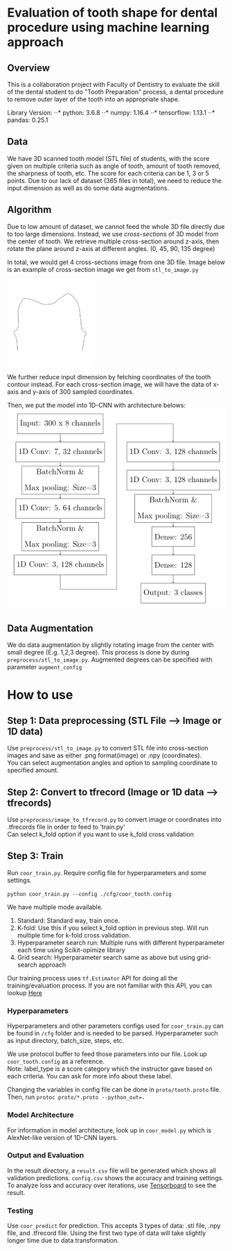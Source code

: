 Evaluation of tooth shape for dental procedure using machine learning approach
======
## Overview
This is a collaboration project with Faculty of Dentistry to evaluate the skill of the dental student to do "Tooth Preparation" process, a dental procedure to remove outer layer of the tooth into an appropriate shape.

Library Version:
⋅⋅* python: 3.6.8
⋅⋅* numpy: 1.16.4
⋅⋅* tensorflow: 1.13.1
⋅⋅* pandas: 0.25.1



## Data
We have  3D scanned tooth model (STL file) of students, with the score given on multiple criteria such as angle of tooth, amount of tooth removed, the sharpness of tooth, etc. 
The score for each criteria can be 1, 3 or 5 points.
Due to our lack of dataset (365 files in total), we need to reduce the input dimension as well as do some data augmentations.

## Algorithm
Due to low amount of dataset, we cannot feed the whole 3D file directly due to too large dimensions. 
Instead, we use *cross-sections* of 3D model from the center of tooth. We retrieve multiple cross-section around z-axis, then rotate the plane around z-axis at different angles. (0, 45, 90, 135 degree)

In total, we would get 4 cross-sections image from one 3D file. Image below is an example of cross-section image we get from `stl_to_image.py`

<img src="https://github.com/jobpasin/tooth-1d/blob/master/src/images/cross_section_example.png" width="200" height="200">

We further reduce input dimension by fetching coordinates of the tooth contour instead. For each cross-section image, we will have the data of x-axis and y-axis of 300 sampled coordinates. 

Then, we put the model into 1D-CNN with architecture belows:
<img src="https://github.com/jobpasin/tooth-1d/blob/master/src/images/1dcnn_architecture.png">

## Data Augmentation
We do data augmentation by slightly rotating image from the center with small degree (E.g. 1,2,3 degree).
This process is done by during `preprocess/stl_to_image.py`. Augmented degrees can be specified with parameter `augment_config` 

# How to use
## Step 1: Data preprocessing (STL File --> Image or 1D data)
Use `preprocess/stl_to_image.py` to convert STL file into cross-section images and save as either .png format(image) or .npy (coordinates).
<br> You can select augmentation angles and option to sampling coordinate to specified amount.


## Step 2: Convert to tfrecord (Image or 1D data --> tfrecords)
Use `preprocess/image_to_tfrecord.py` to convert image or coordinates into .tfrecords file in order to feed to 'train.py'
<br> Can select k_fold option if you want to use k_fold cross validation

## Step 3: Train 
Run `coor_train.py`. Require config file for hyperparameters and some settings.

`python coor_train.py --config ./cfg/coor_tooth.config`

We have multiple mode available.
1. Standard: Standard way, train once.
2. K-fold: Use this if you select k_fold option in previous step. Will run multiple time for k-fold cross validation.
3. Hyperparameter search run: Multiple runs with different hyperparameter each time using Scikit-opimize library
4. Grid search: Hyperparameter search same as above but using grid-search approach

Our training process uses `tf.Estimator` API for doing all the training/evaluation process. If you are not familiar with this API, you can lookup [Here](https://www.tensorflow.org/guide/estimator)

### Hyperparameters
Hyperparameters and other parameters configs used for `coor_train.py` can be found in `/cfg` folder and is needed to be parsed.
Hyperparameter such as input directory, batch_size, steps, etc.

We use protocol buffer to feed those parameters into our file. Look up `coor_tooth.config` as a reference. 
<br> Note: label_type is a score category which the instructor gave based on each criteria. You can ask for more info about these label. 

Changing the variables in config file can be done in `proto/tooth.proto` file. 
Then, run `protoc proto/*.proto --python_out=.`


### Model Architecture
For information in model architecture, look up in `coor_model.py` which is AlexNet-like version of 1D-CNN layers.


### Output and Evaluation
In the result directory, a `result.csv` file will be generated which shows all validation predictions. `config.csv` shows the accuracy and training settings.
<br> To analyze loss and accuracy over iterations, use [Tensorboard](https://www.tensorflow.org/guide/summaries_and_tensorboard) to see the result.

### Testing
Use `coor_predict` for prediction. This accepts 3 types of data: .stl file, .npy file, and .tfrecord file. Using the first two type of data will take slightly longer time due to data transformation.
